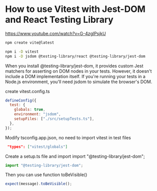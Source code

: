 # How to use Vitest with Jest-DOM and React Testing Library

https://www.youtube.com/watch?v=G-4zgIPsjkU

```sh
npm create vite@latest

npm i -D vitest
npm i -D jsdom @testing-library/react @testing-library/jest-dom
```

When you install @testing-library/jest-dom, it provides custom Jest matchers for asserting on DOM nodes in your tests.
However, it doesn't include a DOM implementation itself.
If you're running your tests in a Node.js environment, you'll need jsdom to simulate the browser's DOM.

create vitest.config.ts

```js
defineConfig({
  test: {
    globals: true,
    environment: "jsdom",
    setupFiles: ["./src/setupTests.ts"],
  },
});
```

Modify tsconfig.app.json, no need to import vitest in test files

```json
 "types": ["vitest/globals"]
```

Create a setup.ts file and import import "@testing-library/jest-dom";

```ts
import "@testing-library/jest-dom";
```

Then you can use function toBeVisible()

```js
expect(message).toBeVisible();
```

